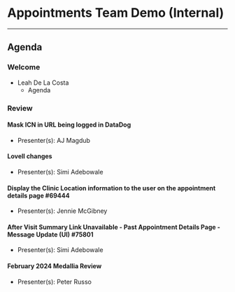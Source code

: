 # Appointments Team Demo (Internal) 

---

## Agenda

### Welcome

- Leah De La Costa
  - Agenda

### Review 

#### Mask ICN in URL being logged in DataDog
  - Presenter(s): AJ Magdub

#### Lovell changes
  - Presenter(s): Simi Adebowale

#### Display the Clinic Location information to the user on the appointment details page #69444
  - Presenter(s): Jennie McGibney

#### After Visit Summary Link Unavailable - Past Appointment Details Page - Message Update (UI) #75801
  - Presenter(s): Simi Adebowale

#### February 2024 Medallia Review 
  - Presenter(s): Peter Russo 
